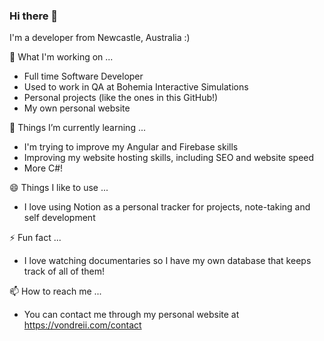### Hi there 👋

<!--
**vondreii/vondreii** is a ✨ _special_ ✨ repository because its `README.md` (this file) appears on your GitHub profile.
-->

I'm a developer from Newcastle, Australia :)

🔭 What I'm working on ...
- Full time Software Developer 
- Used to work in QA at Bohemia Interactive Simulations
- Personal projects (like the ones in this GitHub!)
- My own personal website

🌱 Things I’m currently learning ...
- I'm trying to improve my Angular and Firebase skills
- Improving my website hosting skills, including SEO and website speed
- More C#!

😄 Things I like to use ...
- I love using Notion as a personal tracker for projects, note-taking and self development

⚡ Fun fact ...
- I love watching documentaries so I have my own database that keeps track of all of them!

📫 How to reach me ...
- You can contact me through my personal website at https://vondreii.com/contact


